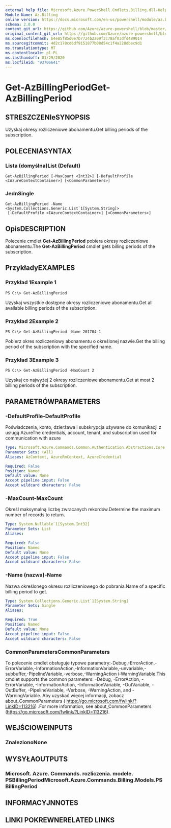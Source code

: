 ```yaml
---
external help file: Microsoft.Azure.PowerShell.Cmdlets.Billing.dll-Help.xml
Module Name: Az.Billing
online version: https://docs.microsoft.com/en-us/powershell/module/az.billing/get-azbillingperiod
schema: 2.0.0
content_git_url: https://github.com/Azure/azure-powershell/blob/master/src/Billing/Billing/help/Get-AzBillingPeriod.md
original_content_git_url: https://github.com/Azure/azure-powershell/blob/master/src/Billing/Billing/help/Get-AzBillingPeriod.md
ms.openlocfilehash: b4e85f85d0e7b7724b2a09f3c78af03dfd489014
ms.sourcegitcommit: 4d2c178cd6df9151877b08d54c1f4a228dbec9d1
ms.translationtype: MT
ms.contentlocale: pl-PL
ms.lasthandoff: 01/29/2020
ms.locfileid: "93706641"
---
```

# <span data-ttu-id="146dd-101">Get-AzBillingPeriod</span><span class="sxs-lookup"><span data-stu-id="146dd-101">Get-AzBillingPeriod</span></span>

## <span data-ttu-id="146dd-102">STRESZCZENIe</span><span class="sxs-lookup"><span data-stu-id="146dd-102">SYNOPSIS</span></span>
<span data-ttu-id="146dd-103">Uzyskaj okresy rozliczeniowe abonamentu.</span><span class="sxs-lookup"><span data-stu-id="146dd-103">Get billing periods of the subscription.</span></span>

## <span data-ttu-id="146dd-104">POLECENIA</span><span class="sxs-lookup"><span data-stu-id="146dd-104">SYNTAX</span></span>

### <span data-ttu-id="146dd-105">Lista (domyślna)</span><span class="sxs-lookup"><span data-stu-id="146dd-105">List (Default)</span></span>
```
Get-AzBillingPeriod [-MaxCount <Int32>] [-DefaultProfile <IAzureContextContainer>] [<CommonParameters>]
```

### <span data-ttu-id="146dd-106">Jedn</span><span class="sxs-lookup"><span data-stu-id="146dd-106">Single</span></span>
```
Get-AzBillingPeriod -Name <System.Collections.Generic.List`1[System.String]>
 [-DefaultProfile <IAzureContextContainer>] [<CommonParameters>]
```

## <span data-ttu-id="146dd-107">Opis</span><span class="sxs-lookup"><span data-stu-id="146dd-107">DESCRIPTION</span></span>
<span data-ttu-id="146dd-108">Polecenie cmdlet **Get-AzBillingPeriod** pobiera okresy rozliczeniowe abonamentu.</span><span class="sxs-lookup"><span data-stu-id="146dd-108">The **Get-AzBillingPeriod** cmdlet gets billing periods of the subscription.</span></span>

## <span data-ttu-id="146dd-109">Przykłady</span><span class="sxs-lookup"><span data-stu-id="146dd-109">EXAMPLES</span></span>

### <span data-ttu-id="146dd-110">Przykład 1</span><span class="sxs-lookup"><span data-stu-id="146dd-110">Example 1</span></span>
```
PS C:\> Get-AzBillingPeriod
```

<span data-ttu-id="146dd-111">Uzyskaj wszystkie dostępne okresy rozliczeniowe abonamentu.</span><span class="sxs-lookup"><span data-stu-id="146dd-111">Get all available billing periods of the subscription.</span></span>

### <span data-ttu-id="146dd-112">Przykład 2</span><span class="sxs-lookup"><span data-stu-id="146dd-112">Example 2</span></span>
```
PS C:\> Get-AzBillingPeriod -Name 201704-1
```

<span data-ttu-id="146dd-113">Pobierz okres rozliczeniowy abonamentu o określonej nazwie.</span><span class="sxs-lookup"><span data-stu-id="146dd-113">Get the billing period of the subscription with the specified name.</span></span>

### <span data-ttu-id="146dd-114">Przykład 3</span><span class="sxs-lookup"><span data-stu-id="146dd-114">Example 3</span></span>
```
PS C:\> Get-AzBillingPeriod -MaxCount 2
```

<span data-ttu-id="146dd-115">Uzyskaj co najwyżej 2 okresy rozliczeniowe abonamentu.</span><span class="sxs-lookup"><span data-stu-id="146dd-115">Get at most 2 billing periods of the subscription.</span></span>

## <span data-ttu-id="146dd-116">PARAMETRÓW</span><span class="sxs-lookup"><span data-stu-id="146dd-116">PARAMETERS</span></span>

### <span data-ttu-id="146dd-117">-DefaultProfile</span><span class="sxs-lookup"><span data-stu-id="146dd-117">-DefaultProfile</span></span>
<span data-ttu-id="146dd-118">Poświadczenia, konto, dzierżawa i subskrypcja używane do komunikacji z usługą Azure</span><span class="sxs-lookup"><span data-stu-id="146dd-118">The credentials, account, tenant, and subscription used for communication with azure</span></span>

```yaml
Type: Microsoft.Azure.Commands.Common.Authentication.Abstractions.Core.IAzureContextContainer
Parameter Sets: (All)
Aliases: AzContext, AzureRmContext, AzureCredential

Required: False
Position: Named
Default value: None
Accept pipeline input: False
Accept wildcard characters: False
```

### <span data-ttu-id="146dd-119">-MaxCount</span><span class="sxs-lookup"><span data-stu-id="146dd-119">-MaxCount</span></span>
<span data-ttu-id="146dd-120">Określ maksymalną liczbę zwracanych rekordów.</span><span class="sxs-lookup"><span data-stu-id="146dd-120">Determine the maximum number of records to return.</span></span>

```yaml
Type: System.Nullable`1[System.Int32]
Parameter Sets: List
Aliases:

Required: False
Position: Named
Default value: None
Accept pipeline input: False
Accept wildcard characters: False
```

### <span data-ttu-id="146dd-121">-Name (nazwa)</span><span class="sxs-lookup"><span data-stu-id="146dd-121">-Name</span></span>
<span data-ttu-id="146dd-122">Nazwa określonego okresu rozliczeniowego do pobrania.</span><span class="sxs-lookup"><span data-stu-id="146dd-122">Name of a specific billing period to get.</span></span>

```yaml
Type: System.Collections.Generic.List`1[System.String]
Parameter Sets: Single
Aliases:

Required: True
Position: Named
Default value: None
Accept pipeline input: False
Accept wildcard characters: False
```

### <span data-ttu-id="146dd-123">CommonParameters</span><span class="sxs-lookup"><span data-stu-id="146dd-123">CommonParameters</span></span>
<span data-ttu-id="146dd-124">To polecenie cmdlet obsługuje typowe parametry:-Debug,-ErrorAction,-ErrorVariable,-InformationAction,-InformationVariable,-unvariable,-subbuffer,-PipelineVariable,-verbose,-WarningAction i-WarningVariable.</span><span class="sxs-lookup"><span data-stu-id="146dd-124">This cmdlet supports the common parameters: -Debug, -ErrorAction, -ErrorVariable, -InformationAction, -InformationVariable, -OutVariable, -OutBuffer, -PipelineVariable, -Verbose, -WarningAction, and -WarningVariable.</span></span> <span data-ttu-id="146dd-125">Aby uzyskać więcej informacji, zobacz about_CommonParameters ( https://go.microsoft.com/fwlink/?LinkID=113216) .</span><span class="sxs-lookup"><span data-stu-id="146dd-125">For more information, see about_CommonParameters (https://go.microsoft.com/fwlink/?LinkID=113216).</span></span>

## <span data-ttu-id="146dd-126">WEJŚCIOWE</span><span class="sxs-lookup"><span data-stu-id="146dd-126">INPUTS</span></span>

### <span data-ttu-id="146dd-127">Znaleziono</span><span class="sxs-lookup"><span data-stu-id="146dd-127">None</span></span>

## <span data-ttu-id="146dd-128">WYSYŁA</span><span class="sxs-lookup"><span data-stu-id="146dd-128">OUTPUTS</span></span>

### <span data-ttu-id="146dd-129">Microsoft. Azure. Commands. rozliczenia. modele. PSBillingPeriod</span><span class="sxs-lookup"><span data-stu-id="146dd-129">Microsoft.Azure.Commands.Billing.Models.PSBillingPeriod</span></span>

## <span data-ttu-id="146dd-130">INFORMACYJN</span><span class="sxs-lookup"><span data-stu-id="146dd-130">NOTES</span></span>

## <span data-ttu-id="146dd-131">LINKI POKREWNE</span><span class="sxs-lookup"><span data-stu-id="146dd-131">RELATED LINKS</span></span>
